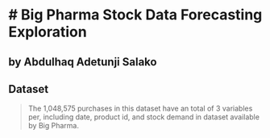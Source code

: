 # # Big Pharma Stock Data Forecasting Exploration
## by Abdulhaq Adetunji Salako


## Dataset

> The 1,048,575 purchases in this dataset have an total of 3 variables per, including date, product id, and stock demand in dataset available by  Big Pharma.

